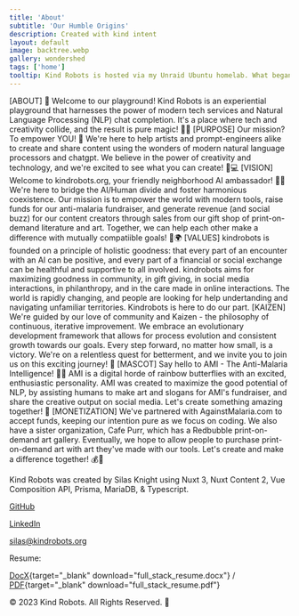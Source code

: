 ```yaml
---
title: 'About'
subtitle: 'Our Humble Origins'
description: Created with kind intent
layout: default
image: backtree.webp
gallery: wondershed
tags: ['home']
tooltip: Kind Robots is hosted via my Unraid Ubuntu homelab. What began as a modest community media server became an extensive network of community webapps. I maintain multiple ubuntu workstations, including a 168TB 20-hard rive NAS running 40+ dockerized containers, including two heavily kitted Stable Diffusion Webui art generators.
---
```

<base-card class="bg-primary text-center item-center">
[ABOUT]
🎉 Welcome to our playground! Kind Robots is an experiential playground that harnesses the power of modern tech services and Natural Language Processing (NLP) chat completion. It's a place where tech and creativity collide, and the result is pure magic! 🎩✨</base-card>

<base-card class="bg-primary text-center item-center">
[PURPOSE] 
Our mission? To empower YOU! 🙌 We're here to help artists and prompt-engineers alike to create and share content using the wonders of modern natural language processors and chatgpt. We believe in the power of creativity and technology, and we're excited to see what you can create! 🎨💻</base-card>

<base-card class="bg-primary text-center item-center">
[VISION] 
Welcome to kindrobots.org, your friendly neighborhood AI ambassador! 🤖👋 We're here to bridge the AI/Human divide and foster harmonious coexistence. Our mission is to empower the world with modern tools, raise funds for our anti-malaria fundraiser, and generate revenue (and social buzz) for our content creators through sales from our gift shop of print-on-demand literature and art. Together, we can help each other make a difference with mutually compatiible goals! 💪🌍
</base-card>

<base-card class="bg-primary text-center item-center">
[VALUES] 
kindrobots is founded on a principle of holistic goodness: that every part of an encounter with an AI can be positive, and every part of a financial or social exchange can be healthful and supportive to all involved. kindrobots aims for maximizing goodness in community, in gift giving, in social media interactions, in philanthropy, and in the care made in online interactions. The world is rapidly changing, and people are looking for help undertanding and navigating unfamiliar territories. Kindrobots is here to do our part.</base-card>

<base-card class="bg-primary text-center item-center">
[KAIZEN] 
We're guided by our love of community and Kaizen - the philosophy of continuous, iterative improvement. We embrace an evolutionary development framework that allows for process evolution and consistent growth towards our goals. Every step forward, no matter how small, is a victory. We're on a relentless quest for betterment, and we invite you to join us on this exciting journey! 🚀</base-card>

<base-card class="bg-primary text-center item-center">
[MASCOT] 
Say hello to AMI - The Anti-Malaria Intelligence! 🦋🌈 AMI is a digital horde of rainbow butterflies with an excited, enthusiastic personality. AMI was created to maximize the good potential of NLP, by assisting humans to make art and slogans for AMI's fundraiser, and share the creative output on social media. Let's create something amazing together! 🎨</base-card>

<base-card class="bg-primary text-center item-center">
[MONETIZATION] 
We've partnered with AgainstMalaria.com to accept funds, keeping our intention pure as we focus on coding. We also have a sister organization, Cafe Purr, which has a Redbubble print-on-demand art gallery. Eventually, we hope to allow people to purchase print-on-demand art with art they've made with our tools. Let's create and make a difference together! 💰🎨</base-card>

<base-card class="bg-primary text-center item-center">


<p> Kind Robots was created by Silas Knight using Nuxt 3, Nuxt Content 2, Vue Composition API, Prisma, MariaDB, & Typescript.</p>


[GitHub](https://github.com/silasfelinus/)

[LinkedIn](https://www.linkedin.com/in/silas-knight/)

[silas@kindrobots.org](silas@kindrobots.com)

Resume:

[DocX](/resume/full_stack_resume.docx){target="\_blank" download="full_stack_resume.docx"} / [PDF](/resume/full_stack_resume.pdf){target="\_blank" download="full_stack_resume.pdf"}

© 2023 Kind Robots. All Rights Reserved. 🌟

</base-card>
